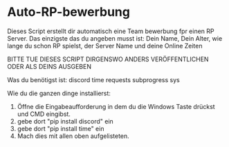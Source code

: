 # Auto-RP-bewerbung
Dieses Script erstellt dir automatisch eine Team bewerbung fpr einen RP Server. Das einzigste das du angeben musst ist: Dein Name, Dein Alter, wie lange du schon RP spielst, der Server Name und deine Online Zeiten

BITTE TUE DIESES SCRIPT DIRGENSWO ANDERS VERÖFFENTLICHEN ODER ALS DEINS AUSGEBEN


Was du benötigst ist:
discord
time
requests
subprogress
sys


Wie du die ganzen dinge installierst:
1. Öffne die Eingabeaufforderung in dem du die Windows Taste drückst und CMD eingibst.
2. gebe dort "pip install discord" ein
3. gebe dort "pip install time" ein
4. Mach dies mit allen oben aufgelisteten.
